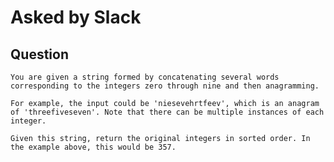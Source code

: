 # Asked by Slack

## Question

`You are given a string formed by concatenating several words corresponding to the integers zero through nine and then anagramming.`

`For example, the input could be 'niesevehrtfeev', which is an anagram of 'threefiveseven'. Note that there can be multiple instances of each integer.`

`Given this string, return the original integers in sorted order. In the example above, this would be 357.`
